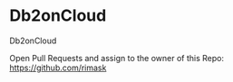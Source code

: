 # Db2onCloud
Db2onCloud

Open Pull Requests and assign to the owner of this Repo: https://github.com/rimask